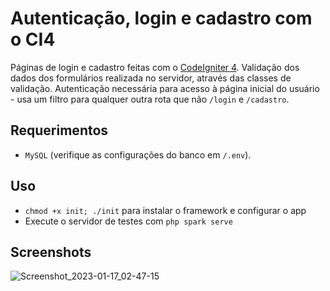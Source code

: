 # Autenticação, login e cadastro com o CI4
Páginas de login e cadastro feitas com o [CodeIgniter 4](https://codeigniter.com/user_guide/intro/index.html). Validação dos dados dos formulários realizada no servidor, através das classes de validação. Autenticação necessária para acesso à página inicial do usuário - usa um filtro para qualquer outra rota que não `/login` e `/cadastro`.
## Requerimentos
- `MySQL` (verifique as configurações do banco em `/.env`).
## Uso
- `chmod +x init; ./init` para instalar o framework e configurar o app
- Execute o servidor de testes com `php spark serve`
## Screenshots
![Screenshot_2023-01-17_02-47-15](https://user-images.githubusercontent.com/97701096/212819638-5b1392c3-c208-47b6-8d89-667277e3c8e4.png)
